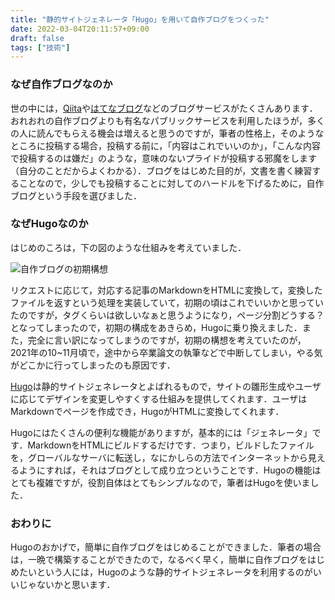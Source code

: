 ```yaml
---
title: "静的サイトジェネレータ「Hugo」を用いて自作ブログをつくった"
date: 2022-03-04T20:11:57+09:00
draft: false
tags: ["技術"]
---
```


### なぜ自作ブログなのか
世の中には，[Qiita](https://qiita.com)や[はてなブログ](https://hatenablog.com)などのブログサービスがたくさんあります．おれおれの自作ブログよりも有名なパブリックサービスを利用したほうが，多くの人に読んでもらえる機会は増えると思うのですが，筆者の性格上，そのようなところに投稿する場合，投稿する前に，「内容はこれでいいのか」，「こんな内容で投稿するのは嫌だ」のような，意味のないプライドが投稿する邪魔をします（自分のことだからよくわかる）．ブログをはじめた目的が，文書を書く練習することなので，少しでも投稿することに対してのハードルを下げるために，自作ブログという手段を選びました．

### なぜHugoなのか
はじめのころは，下の図のような仕組みを考えていました．

![自作ブログの初期構想](https://pub-41b0c551595f4718a77aa525117fc030.r2.dev/blog-arch-alpha.PNG)

リクエストに応じて，対応する記事のMarkdownをHTMLに変換して，変換したファイルを返すという処理を実装していて，初期の頃はこれでいいかと思っていたのですが，タグくらいは欲しいなぁと思うようになり，ページ分割どうする？となってしまったので，初期の構成をあきらめ，Hugoに乗り換えました．また，完全に言い訳になってしまうのですが，初期の構想を考えていたのが，2021年の10~11月頃で，途中から卒業論文の執筆などで中断してしまい，やる気がどこかに行ってしまったのも原因です．

[Hugo](https://gohugo.io/)は静的サイトジェネレータとよばれるもので，サイトの雛形生成やユーザに応じてデザインを変更しやすくする仕組みを提供してくれます．ユーザはMarkdownでページを作成でき，HugoがHTMLに変換してくれます．

Hugoにはたくさんの便利な機能がありますが，基本的には「ジェネレータ」です．MarkdownをHTMLにビルドするだけです．つまり，ビルドしたファイルを，グローバルなサーバに転送し，なにかしらの方法でインターネットから見えるようにすれば，それはブログとして成り立つということです．Hugoの機能はとても複雑ですが，役割自体はとてもシンプルなので，筆者はHugoを使いました．

### おわりに
Hugoのおかげで，簡単に自作ブログをはじめることができました．筆者の場合は，一晩で構築することができたので，なるべく早く，簡単に自作ブログをはじめたいという人には，Hugoのような静的サイトジェネレータを利用するのがいいじゃないかと思います．
